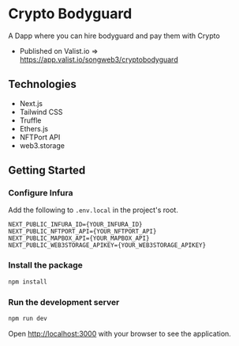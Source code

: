 # Crypto Bodyguard
A Dapp where you can hire bodyguard and pay them with Crypto

- Published on Valist.io => https://app.valist.io/songweb3/cryptobodyguard

## Technologies
- Next.js
- Tailwind CSS
- Truffle
- Ethers.js
- NFTPort API
- web3.storage

## Getting Started

### Configure Infura

Add the following to `.env.local` in the project's root.

```
NEXT_PUBLIC_INFURA_ID={YOUR_INFURA_ID}
NEXT_PUBLIC_NFTPORT_API={YOUR_NFTPORT_API}
NEXT_PUBLIC_MAPBOX_API={YOUR_MAPBOX_API}
NEXT_PUBLIC_WEB3STORAGE_APIKEY={YOUR_WEB3STORAGE_APIKEY}
```

### Install the package

```bash
npm install
```

### Run the development server

```bash
npm run dev
```

Open [http://localhost:3000](http://localhost:3000) with your browser to see the application.
